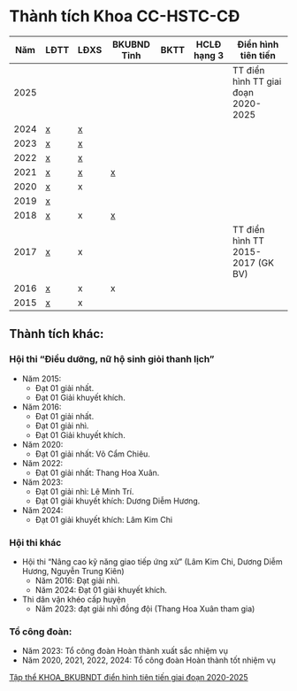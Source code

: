 # Thành tích Khoa CC-HSTC-CĐ

|Năm|LĐTT|LĐXS|BKUBND Tỉnh|BKTT|HCLĐ hạng 3|Điển hình tiên tiến|
|-- |--  |--  |--         |--  |--         |--                 |
|2025||||||TT điển hình TT giai đoạn 2020-2025
|2024|[x](https://drive.google.com/file/d/1tUla8eosFwisuMrbftztzUJzTrpQkyrT/view?usp=sharing) |[x]()|   |   |   |
|2023|[x](https://drive.google.com/file/d/1mtNtPfnZROcgph8QGNaQU0pRX0NssUhn/view?usp=sharing) |[x](https://drive.google.com/file/d/13X7q3qQlreivF-AygUiC2WDxc4W35xI_/view?usp=sharing)|   |
|2022|[x](https://drive.google.com/file/d/1L8hYa2fzH1_7nbB-1JkWND4Sbrng_DoE/view?usp=sharing) |[x](https://drive.google.com/file/d/1sD01-QSpwabTLEt47vP9XkdkR6x6XIxJ/view?usp=sharing)|   |
|2021|[x](https://drive.google.com/file/d/1pE1UkJyqRKgTuYETerBZRUkYYu5OO6mj/view?usp=sharing) |[x](https://drive.google.com/file/d/1rnsaEs2DJ5ef2te0LHX4PdgZp7zZCc_K/view?usp=sharing)|[x](https://drive.google.com/file/d/1boQJBLZcTzMUZBgUR3Mq3AMimfHQQRUo/view?usp=sharing)|
|2020|[x](https://drive.google.com/file/d/1ICeCylVByA1y0KUflZG2UspVbQ0cLuTl/view?usp=sharing) | x |   |
|2019|[x](https://drive.google.com/file/d/1gRuMhkuMmMd1CsKPhVOIUGqofGzsZA-d/view?usp=sharing) |   |   |
|2018|[x](https://drive.google.com/file/d/1c3fAKNkgwXae0l9Aaj70bTmRI1KeAyTc/view?usp=sharing) | x |[x](https://drive.google.com/file/d/1P92-GRzNqRZCFuDBm7AdIOjYdIl5stjV/view?usp=sharing)|
|2017|[x](https://drive.google.com/file/d/1n2MSqmh-nd7Oo2L7sk4L517d_tj_brV2/view?usp=sharing) | x |   |   |   |TT điển hình TT 2015-2017 (GK BV)
|2016|[x](https://drive.google.com/file/d/11Lu7xpX3S-z3WfWw-GvEjS_P4tL3EO4z/view?usp=sharing) | x | x |
|2015|[x](https://drive.google.com/file/d/1LD3cOSyMMncogk0atIVOVYUDWxfs-rWc/view?usp=sharing) | x |   |

## Thành tích khác:
### Hội thi “Điều dưỡng, nữ hộ sinh giỏi thanh lịch”
  - Năm 2015:
    - Đạt 01 giải nhất.
    - Đạt 01 Giải khuyết khích.
  - Năm 2016:
    - Đạt 01 giải nhất.
    - Đạt 01 giải nhì.
    - Đạt 01 Giải khuyết khích.
  - Năm 2020:
    - Đạt 01 giải nhất: Võ Cẩm Chiêu.
  - Năm 2022:
    - Đạt 01 giải nhất: Thang Hoa Xuân.
  - Năm 2023:
    - Đạt 01 giải nhì: Lê Minh Trí.
    - Đạt 01 giải khuyết khích: Dương Diễm Hương.
  - Năm 2024:
    - Đạt 01 giải khuyết khích: Lâm Kim Chi

### Hội thi khác
- Hội thi “Nâng cao kỹ năng giao tiếp ứng xử” (Lâm Kim Chi, Dương Diễm Hương, Nguyễn Trung Kiên)
  - Năm 2016: Đạt giải nhì.
  - Năm 2024: Đạt 01 giải khuyết khích.
- Thi dân vận khéo cấp huyện
  - Năm 2023: đạt giải nhì đồng đội (Thang Hoa Xuân tham gia)

### Tổ công đoàn:
- Năm 2023: Tổ công đoàn Hoàn thành xuất sắc nhiệm vụ
- Năm 2020, 2021, 2022, 2024: Tổ công đoàn Hoàn thành tốt nhiệm vụ


[Tập thể KHOA_BKUBNDT điển hình tiên tiến giai đoạn 2020-2025](https://github.com/user-attachments/files/19383156/M.u.t.p.th.KHOA_BKUBNDT.di.n.hinh.tien.ti.n.giai.do.n.2020-2025.docx)
